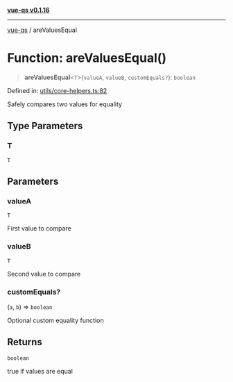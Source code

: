 [**vue-qs v0.1.16**](../README.md)

---

[vue-qs](../README.md) / areValuesEqual

# Function: areValuesEqual()

> **areValuesEqual**\<`T`\>(`valueA`, `valueB`, `customEquals?`): `boolean`

Defined in: [utils/core-helpers.ts:82](https://github.com/iamsomraj/vue-qs/blob/e1f88d67026c08e56605a693106ef6b717bd39ad/src/utils/core-helpers.ts#L82)

Safely compares two values for equality

## Type Parameters

### T

`T`

## Parameters

### valueA

`T`

First value to compare

### valueB

`T`

Second value to compare

### customEquals?

(`a`, `b`) => `boolean`

Optional custom equality function

## Returns

`boolean`

true if values are equal
